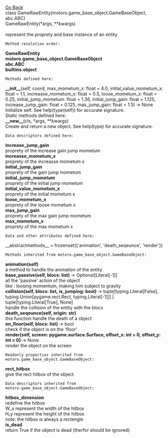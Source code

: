 [Go Back][index]<br>
class GameRawEntity(motoro.game_base_object.GameBaseObject, abc.ABC)<br>
   	GameRawEntity(*args, **kwargs) <br>
 <br>
represent the proprety and base instance of an entity<br>


	Method resolution order:


**GameRawEntity**<br>
**motoro.game_base_object.GameBaseObject**<br>
**abc.ABC**<br>
**builtins.object**<br>


	Methods defined here:


**\_\_init\_\_**(self, coord, max_mometum_x: float = 4.0, initial_value_mometum_x: float = 1.1, increasse_mometum_x: float = 0.5, loose_mometum_x: float = 0.25, initial_jump_mometum: float = 1.36, initial_jump_gain: float = 1.125, <br>increase_jump_gain: float = 0.125, max_jump_gain: float = 1.5) -> None<br>
Initialize self.  See help(type(self)) for accurate signature.<br>
Static methods defined here:<br>
**\_\_new\_\_**(cls, *args, **kwargs)<br>
Create and return a new object.  See help(type) for accurate signature.<br>


	Data descriptors defined here:


**increase_jump_gain**<br>
proprety of the increase gain jump mometum<br>
**increasse_mometum_x**<br>
proprety of the increasse mometum x<br>
**initial_jump_gain**<br>
proprety of the gain jump mometum<br>
**initial_jump_mometum**<br>
proprety of the initial jump mometum<br>
**initial_value_mometum_x**<br>
proprety of the initial mometum x<br>
**loose_mometum_x**<br>
proprety of the loose mometum x<br>
**max_jump_gain**<br>
proprety of the max gain jump mometum<br>
**max_mometum_x**<br>
proprety of the max mometum x<br>


	Data and other attributes defined here:


\_\_abstractmethods\_\_ = frozenset({'animation', 'death_seqeunce', 'render'})<br>


	Methods inherited from motoro.game_base_object.GameBaseObject:


**animation(self)**<br>
a method to handle the animation of the entity<br>
**base_passive(self, blocs: list)** -> Optional[Literal[-1]]<br>
all the 'passive' action of the object<br>
like : loosing momentum, making him subject to gravity<br>
**collision(self, blocs: list, is_jumping: bool)** -> tuple[typing.Literal[False], typing.Union[pygame.rect.Rect, typing.Literal[-1]]] | tuple[typing.Literal[True], None]<br>
handle the collision of the entity with the blocs<br>
**death_seqeunce(self, origin: str)**<br>
this function handle the death of a object<br>
**on_floor(self, blocs: list)** -> bool<br>
check if the object is on the 'floor'<br>
**render(self, screen: pygame.surface.Surface, offset_x: int = 0, offset_y: int = 0)** -> None<br>
render the object on the screen<br>


	Readonly properties inherited from motoro.game_base_object.GameBaseObject:


**rect_hitbox**<br>
give the rect hitbox of the object<br>


	Data descriptors inherited from motoro.game_base_object.GameBaseObject:


**hitbox_dimension**<br>
redefine the hitbox<br>
W_x represent the width of the hitbox<br>
H_y represent the height of the hitbox<br>
note: the hitbox is always a rectengle<br>
**is_dead**<br>
return True if the object is dead (therfor should be ignored)<br>

[index]: ./index_EN.md